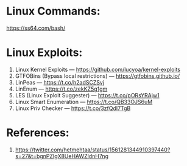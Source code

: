 # Linux Commands:
https://ss64.com/bash/

# Linux Exploits: 
1. Linux Kernel Exploits — https://github.com/lucyoa/kernel-exploits
2. GTFOBins (Bypass local restrictions) — https://gtfobins.github.io/
3. LinPeas — https://t.co/h2adSCZSvj
4. LinEnum — https://t.co/zekKZ5g1gm
5. LES (Linux Exploit Suggester) — https://t.co/pORsYRAjw1
6. Linux Smart Enumeration — https://t.co/QB33OJS6uM
7. Linux Priv Checker — https://t.co/3zfQdI7TgB


# References:
1. https://twitter.com/hetmehtaa/status/1561281344910397440?s=27&t=bgnPZIgX8UeHAWZldnH7ng
